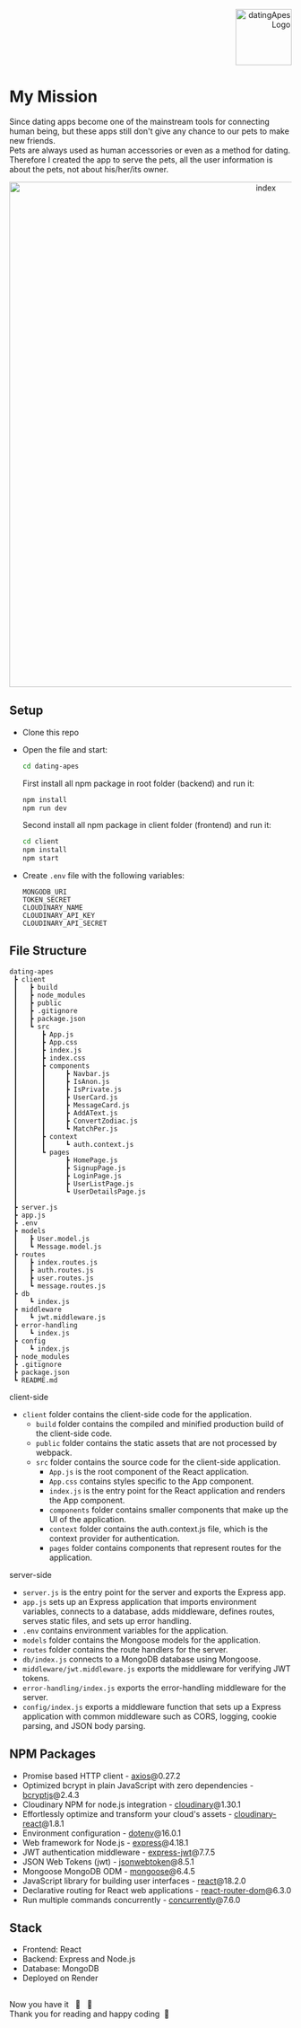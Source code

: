 <p align="right"><img src="https://user-images.githubusercontent.com/104759740/183436724-23c3129c-29c3-43c3-ac79-a02b0b320024.png" alt="datingApesLogo" height="100" /></p>

# My Mission
Since dating apps become one of the mainstream tools for connecting human being, but these apps still don't give any chance to our pets to make new friends.<br>Pets are always used as human accessories or even as a method for dating. Therefore I created the app to serve the pets, all the user information is about the pets, not about his/her/its owner.<br>
<p align="center"><img width="900" alt="index" src="https://user-images.githubusercontent.com/104759740/183531361-a927f4b2-9792-4b0b-827c-592c1d4c21aa.png"></p>

## Setup

- Clone this repo
- Open the file and start:

  ```bash
  cd dating-apes
  ```
  First install all npm package in root folder (backend) and run it: 
  ```bash
  npm install
  npm run dev
  ```
  Second install all npm package in client folder (frontend) and run it:
  ```bash
  cd client
  npm install
  npm start
  ```
  
- Create ```.env``` file with the following variables:
  ```
  MONGODB_URI
  TOKEN_SECRET
  CLOUDINARY_NAME
  CLOUDINARY_API_KEY
  CLOUDINARY_API_SECRET
  ```

## File Structure

```
dating-apes
 ┣ client
 ┃   ┣ build
 ┃   ┣ node_modules
 ┃   ┣ public
 ┃   ┣ .gitignore
 ┃   ┣ package.json
 ┃   ┗ src
 ┃      ┣ App.js
 ┃      ┣ App.css
 ┃      ┣ index.js
 ┃      ┣ index.css
 ┃      ┣ components
 ┃      ┃     ┣ Navbar.js
 ┃      ┃     ┣ IsAnon.js
 ┃      ┃     ┣ IsPrivate.js
 ┃      ┃     ┣ UserCard.js
 ┃      ┃     ┣ MessageCard.js
 ┃      ┃     ┣ AddAText.js
 ┃      ┃     ┣ ConvertZodiac.js
 ┃      ┃     ┗ MatchPer.js
 ┃      ┣ context
 ┃      ┃     ┗ auth.context.js
 ┃      ┗ pages
 ┃            ┣ HomePage.js
 ┃            ┣ SignupPage.js
 ┃            ┣ LoginPage.js
 ┃            ┣ UserListPage.js
 ┃            ┗ UserDetailsPage.js
 ┃           
 ┣ server.js
 ┣ app.js
 ┣ .env
 ┣ models
 ┃   ┣ User.model.js
 ┃   ┗ Message.model.js
 ┣ routes
 ┃   ┣ index.routes.js
 ┃   ┣ auth.routes.js
 ┃   ┣ user.routes.js
 ┃   ┗ message.routes.js
 ┣ db
 ┃   ┗ index.js
 ┣ middleware
 ┃   ┗ jwt.middleware.js
 ┣ error-handling
 ┃   ┗ index.js
 ┣ config
 ┃   ┗ index.js
 ┣ node_modules
 ┣ .gitignore
 ┣ package.json
 ┗ README.md

 ```
client-side
- `client` folder contains the client-side code for the application.
    - `build` folder contains the compiled and minified production build of the client-side code.
    - `public` folder contains the static assets that are not processed by webpack.
    - `src` folder contains the source code for the client-side application.
        - `App.js` is the root component of the React application.
        - `App.css` contains styles specific to the App component.
        - `index.js` is the entry point for the React application and renders the App component.
        - `components` folder contains smaller components that make up the UI of the application.
        - `context` folder contains the auth.context.js file, which is the context provider for authentication.
        - `pages` folder contains components that represent routes for the application.

server-side
- `server.js` is the entry point for the server and exports the Express app.
- `app.js` sets up an Express application that imports environment variables, connects to a database, adds middleware, defines routes, serves static files, and sets up error handling.
- `.env` contains environment variables for the application.
- `models` folder contains the Mongoose models for the application.
- `routes` folder contains the route handlers for the server.
- `db/index.js` connects to a MongoDB database using Mongoose.
- `middleware/jwt.middleware.js` exports the middleware for verifying JWT tokens.
- `error-handling/index.js` exports the error-handling middleware for the server.
- `config/index.js` exports a middleware function that sets up a Express application with common middleware such as CORS, logging, cookie parsing, and JSON body parsing.


## NPM Packages

- Promise based HTTP client - [axios](https://github.com/mzabriskie/axios)@0.27.2
- Optimized bcrypt in plain JavaScript with zero dependencies - [bcryptjs](https://www.npmjs.com/package/bcryptjs)@2.4.3
- Cloudinary NPM for node.js integration - [cloudinary](https://github.com/cloudinary/cloudinary_npm)@1.30.1
- Effortlessly optimize and transform your cloud's assets - [cloudinary-react](https://www.npmjs.com/package/cloudinary-react)@1.8.1
- Environment configuration - [dotenv](https://www.npmjs.com/package/dotenv)@16.0.1
- Web framework for Node.js - [express](http://expressjs.com/)@4.18.1
- JWT authentication middleware - [express-jwt](https://www.npmjs.com/package/express-jwt)@7.7.5
- JSON Web Tokens (jwt) - [jsonwebtoken](https://www.npmjs.com/package/jsonwebtoken)@8.5.1
- Mongoose MongoDB ODM - [mongoose](https://www.npmjs.com/package/mongoose)@6.4.5
- JavaScript library for building user interfaces - [react](https://facebook.github.io/react/)@18.2.0
- Declarative routing for React web applications - [react-router-dom](https://github.com/remix-run/react-router)@6.3.0
- Run multiple commands concurrently - [concurrently](https://www.npmjs.com/package/concurrently)@7.6.0

## Stack 

- Frontend: React
- Backend: Express and Node.js
- Database: MongoDB 
- Deployed on Render 

## 
Now you have it&nbsp;&nbsp;&nbsp;🎉&nbsp;&nbsp;&nbsp;🦍 <br>
Thank you for reading and happy coding &nbsp;💚
